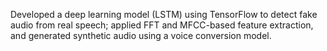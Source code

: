 Developed a deep learning model (LSTM) using TensorFlow to detect fake audio from real speech; applied FFT and MFCC-based feature extraction, and generated synthetic audio using a voice conversion model.